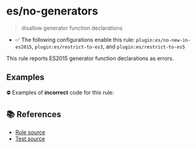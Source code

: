 # es/no-generators
> disallow generator function declarations

- ✅ The following configurations enable this rule: `plugin:es/no-new-in-es2015`, `plugin:es/restrict-to-es3`, and `plugin:es/restrict-to-es5`

This rule reports ES2015 generator function declarations as errors.

## Examples

⛔ Examples of **incorrect** code for this rule:

<eslint-playground type="bad" code="/*eslint es/no-generators: error */
function* f1() {}
const f2 = function*() {}
const obj = {
    *f3() {}
}
class A {
    *f4() {}
}
" />

## 📚 References

- [Rule source](https://github.com/mysticatea/eslint-plugin-es/blob/v4.1.0/lib/rules/no-generators.js)
- [Test source](https://github.com/mysticatea/eslint-plugin-es/blob/v4.1.0/tests/lib/rules/no-generators.js)
